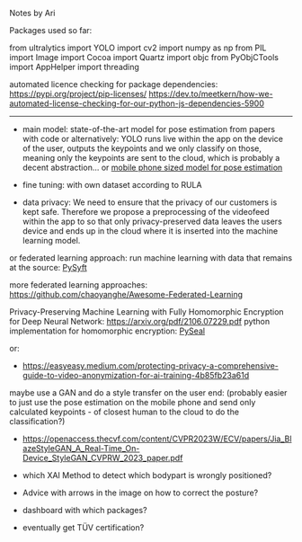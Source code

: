 
Notes by Ari

Packages used so far: 

from ultralytics import YOLO
import cv2
import numpy as np
from PIL import Image
import Cocoa
import Quartz
import objc
from PyObjCTools import AppHelper
import threading

automated licence checking for package dependencies:
https://pypi.org/project/pip-licenses/
https://dev.to/meetkern/how-we-automated-license-checking-for-our-python-js-dependencies-5900

-----------------------------------------------------
- main model:
state-of-the-art model for pose estimation from papers with code
or alternatively:
YOLO runs live within the app on the device of the user, outputs the keypoints 
and we only classify on those, meaning only the keypoints are sent to the cloud, 
which is probably a decent abstraction...
or
[mobile phone sized model for pose estimation](https://arxiv.org/pdf/2308.09084.pdf)

- fine tuning:
with own dataset according to RULA

- data privacy:
We need to ensure that the privacy of our customers is kept safe.
Therefore we propose a preprocessing of the videofeed within the app 
to so that only privacy-preserved data leaves the users device 
and ends up in the cloud where it is inserted into the machine learning model.

or federated learning approach:
run machine learning with data that remains at the source:
[PySyft](https://github.com/OpenMined/PySyft)

more federated learning approaches:
https://github.com/chaoyanghe/Awesome-Federated-Learning

Privacy-Preserving Machine Learning with Fully Homomorphic Encryption for Deep Neural Network:
https://arxiv.org/pdf/2106.07229.pdf
python implementation for homomorphic encryption: [PySeal](https://github.com/Lab41/PySEAL)

or:

* https://easyeasy.medium.com/protecting-privacy-a-comprehensive-guide-to-video-anonymization-for-ai-training-4b85fb23a61d

maybe use a GAN and do a style transfer on the user end:
(probably easier to just use the pose estimation on the mobile phone 
and send only calculated keypoints - of closest human to the cloud to do the classification?)

* https://openaccess.thecvf.com/content/CVPR2023W/ECV/papers/Jia_BlazeStyleGAN_A_Real-Time_On-Device_StyleGAN_CVPRW_2023_paper.pdf


- which XAI Method to detect which bodypart is wrongly positioned?
- Advice with arrows in the image on how to correct the posture?

- dashboard with which packages?

- eventually get TÜV certification?
